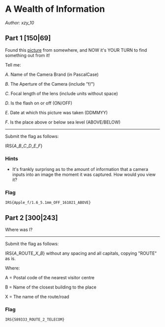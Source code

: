 # A Wealth of Information
_Author: xzy_10_

## Part 1 [150|69]
Found this [picture](trees.jpg) from somewhere, and NOW it's YOUR TURN to find something out from it!

Tell me:

*A*. Name of the Camera Brand (in PascalCase)

*B*. The Aperture of the Camera (include "f/")

*C*. Focal length of the lens (include units without space)

*D*. Is the flash on or off (ON/OFF)

*E*. Date at which this picture was taken (DDMMYY)

*F*. Is the place above or below sea level (ABOVE/BELOW)
___

Submit the flag as follows:

IRS{*A*\_*B*\_*C*\_*D*\_*E*\_*F*}

### Hints
 * It's frankly surprisng as to the amount of information that a camera inputs into an image the moment it was captured. How would you view it?

### Flag
`IRS{Apple_f/1.6_5.1mm_OFF_161021_ABOVE}`

## Part 2 [300|243]
Where was I?


______

Submit the flag as follows:

IRS{*A*\_ROUTE_*X*_*B*} without any spacing and all capitals, copying "ROUTE" as is.

Where:

A = Postal code of the nearest visitor centre

B = Name of the closest building to the place

X =  The name of the route/road

### Flag
`IRS{589333_ROUTE_2_TELECOM}`
